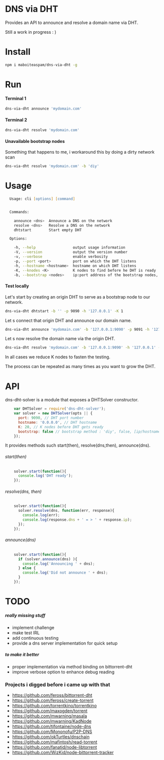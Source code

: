 # DNS via DHT

Provides an API to announce and resolve a domain name via DHT.

Still a work in progress : )

# Install

```zsh
npm i maboiteaspam/dns-via-dht -g
```

# Run

#### Terminal 1
```zsh
dns-via-dht announce 'mydomain.com'
```

#### Terminal 2
```zsh
dns-via-dht resolve 'mydomain.com'
```

#### Unavailable bootstrap nodes

Something that happens to me, i workaround this by doing a dirty network scan

```zsh
dns-via-dht resolve 'mydomain.com' -b 'diy'
```


# Usage

```zsh
  Usage: cli [options] [command]


  Commands:

    announce <dns>  Announce a DNS on the network
    resolve <dns>   Resolve a DNS on the network
    dhtstart        Start empty DHT

  Options:

    -h, --help                 output usage information
    -V, --version              output the version number
    -v, --verbose              enable verbosity
    -p, --port <port>          port on which the DHT listens
    -h, --hostname <hostname>  hostname on which DHT listens
    -K, --knodes <K>           K nodes to find before he DHT is ready
    -b, --bootstrap <nodes>    ip:port address of the bootstrap nodes, or, 'diy' to scan the network for the BT DHT
```

#### Test locally

Let's start by creating an origin DHT to serve as a bootstrap node to our network.

```zsh
dns-via-dht dhtstart -b '' -p 9090 -h '127.0.0.1' -K 1
```

Let s connect that origin DHT and announce our domain name.

```zsh
dns-via-dht announce 'mydomain.com' -b '127.0.0.1:9090' -p 9091 -h '127.0.0.1' -K 1
```

Let s now resolve the domain name via the origin DHT.

```zsh
dns-via-dht resolve 'mydomain.com' -b '127.0.0.1:9090' -h '127.0.0.1' -p 9092 -K 1
```

In all cases we reduce K nodes to fasten the testing.

The process can be repeated as many times as you want to grow the DHT.

# API

dns-dht-solver is a module that exposes a DHTSolver constructor.

```js
    var DHTSolver = require('dns-dht-solver');
    var solver = new DHTSolver(opts || {
      port: 9090, // DHT port number
      hostname: '0.0.0.0', // DHT hostname
      K: 20, // K nodes before DHT gets ready
      bootstrap: false // bootstrap method : 'diy', false, [ip/hostname,...]
    });
```

It provides methods such start(then), resolve(dns,then), announce(dns).

###### start(then)

```js
    solver.start(function(){
      console.log('DHT ready');
    });
```

###### resolve(dns, then)

```js
    solver.start(function(){
      solver.resolve(dns, function(err, response){
        console.log(err);
        console.log(response.dns + ' = > ' + response.ip);
      });
    });
```

###### announce(dns)

```js
    solver.start(function(){
      if (solver.announce(dns) ){
        console.log('Announcing ' + dns);
      } else {
        console.log('Did not announce ' + dns);
      }
    });
```



# TODO

##### really missing stuff
- implement challenge
- make test IRL
- add continuous testing
- provide a dns server implementation for quick setup


##### to make it better
- proper implementation via method binding on bittorrent-dht
- improve verbose option to enhance debug reading



### Projects i digged before i came up with that

- https://github.com/feross/bittorrent-dht
- https://github.com/feross/create-torrent
- https://github.com/torrentkino/torrentkino
- https://github.com/maxogden/torrent
- https://github.com/mwarning/masala
- https://github.com/mwarning/KadNode
- https://github.com/tjfontaine/node-dns
- https://github.com/Mononofu/P2P-DNS
- https://github.com/okTurtles/dnschain
- https://github.com/mafintosh/read-torrent
- https://github.com/fanatid/node-libtorrent
- https://github.com/WizKid/node-bittorrent-tracker


